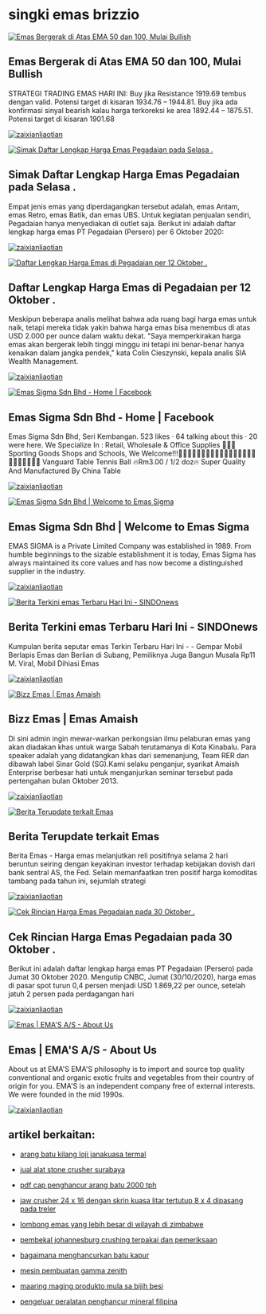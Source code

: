# singki emas brizzio
<a href="https://mnn.zoosnet.net/LR/Chatpre.aspx?id=MNN94995150&p=https://topgrinding.com/" target="_blank">![Emas Bergerak di Atas EMA 50 dan 100, Mulai Bullish](https://github.com/technlg/images/blob/main/12.jpg)</a>
## Emas Bergerak di Atas EMA 50 dan 100, Mulai Bullish
STRATEGI TRADING EMAS HARI INI: Buy jika Resistance 1919.69 tembus dengan valid. Potensi target di kisaran 1934.76 – 1944.81. Buy jika ada konfirmasi sinyal bearish kalau harga terkoreksi ke area 1892.44 – 1875.51. Potensi target di kisaran 1901.68 
<a href="https://mnn.zoosnet.net/LR/Chatpre.aspx?id=MNN94995150&p=https://topgrinding.com/" target="_blank"><img src="https://github.com/technlg/images/raw/main/chat11.jpg" alt="zaixianliaotian"/></a><a href="//whatsapp.shibangsoft.com/WhatsApp.php" ><img src="https://github.com/technlg/images/raw/main/chat11.png" alt=""></a>
<a href="https://mnn.zoosnet.net/LR/Chatpre.aspx?id=MNN94995150&p=https://topgrinding.com/" target="_blank">![Simak Daftar Lengkap Harga Emas Pegadaian pada Selasa .](https://github.com/technlg/images/blob/main/30.jpg)</a>
## Simak Daftar Lengkap Harga Emas Pegadaian pada Selasa .
Empat jenis emas yang diperdagangkan tersebut adalah, emas Antam, emas Retro, emas Batik, dan emas UBS. Untuk kegiatan penjualan sendiri, Pegadaian hanya menyediakan di outlet saja. Berikut ini adalah daftar lengkap harga emas PT Pegadaian (Persero) per 6 Oktober 2020:
<a href="https://mnn.zoosnet.net/LR/Chatpre.aspx?id=MNN94995150&p=https://topgrinding.com/" target="_blank"><img src="https://github.com/technlg/images/raw/main/chat11.jpg" alt="zaixianliaotian"/></a><a href="//whatsapp.shibangsoft.com/WhatsApp.php" ><img src="https://github.com/technlg/images/raw/main/chat11.png" alt=""></a>
<a href="https://mnn.zoosnet.net/LR/Chatpre.aspx?id=MNN94995150&p=https://topgrinding.com/" target="_blank">![Daftar Lengkap Harga Emas di Pegadaian per 12 Oktober .](https://github.com/technlg/images/blob/main/47.jpg)</a>
## Daftar Lengkap Harga Emas di Pegadaian per 12 Oktober .
Meskipun beberapa analis melihat bahwa ada ruang bagi harga emas untuk naik, tetapi mereka tidak yakin bahwa harga emas bisa menembus di atas USD 2.000 per ounce dalam waktu dekat. "Saya memperkirakan harga emas akan bergerak lebih tinggi minggu ini tetapi ini benar-benar hanya kenaikan dalam jangka pendek," kata Colin Cieszynski, kepala analis SIA Wealth Management.
<a href="https://mnn.zoosnet.net/LR/Chatpre.aspx?id=MNN94995150&p=https://topgrinding.com/" target="_blank"><img src="https://github.com/technlg/images/raw/main/chat11.jpg" alt="zaixianliaotian"/></a><a href="//whatsapp.shibangsoft.com/WhatsApp.php" ><img src="https://github.com/technlg/images/raw/main/chat11.png" alt=""></a>
<a href="https://mnn.zoosnet.net/LR/Chatpre.aspx?id=MNN94995150&p=https://topgrinding.com/" target="_blank">![Emas Sigma Sdn Bhd - Home | Facebook](https://github.com/technlg/images/blob/main/20.jpg)</a>
## Emas Sigma Sdn Bhd - Home | Facebook
Emas Sigma Sdn Bhd, Seri Kembangan. 523 likes · 64 talking about this · 20 were here. We Specialize In : Retail, Wholesale & Office Supplies 🏓🏓🏓Sporting Goods Shops and Schools, We Welcome!!!🏓🏓🏓🏓🏓🏓🏓🏓🏓🏓🏓🏓🏓🏓🏓🏓🏓🏓🏓🏓🏓🏓🏓🏓 Vanguard Table Tennis Ball 🔥Rm3.00 / 1/2 doz🔥 Super Quality And Manufactured By China Table 
<a href="https://mnn.zoosnet.net/LR/Chatpre.aspx?id=MNN94995150&p=https://topgrinding.com/" target="_blank"><img src="https://github.com/technlg/images/raw/main/chat11.jpg" alt="zaixianliaotian"/></a><a href="//whatsapp.shibangsoft.com/WhatsApp.php" ><img src="https://github.com/technlg/images/raw/main/chat11.png" alt=""></a>
<a href="https://mnn.zoosnet.net/LR/Chatpre.aspx?id=MNN94995150&p=https://topgrinding.com/" target="_blank">![Emas Sigma Sdn Bhd | Welcome to Emas Sigma](https://github.com/technlg/images/blob/main/11.jpg)</a>
## Emas Sigma Sdn Bhd | Welcome to Emas Sigma
EMAS SIGMA is a Private Limited Company was established in 1989. From humble beginnings to the sizable establishment it is today, Emas Sigma has always maintained its core values and has now become a distinguished supplier in the industry.
<a href="https://mnn.zoosnet.net/LR/Chatpre.aspx?id=MNN94995150&p=https://topgrinding.com/" target="_blank"><img src="https://github.com/technlg/images/raw/main/chat11.jpg" alt="zaixianliaotian"/></a><a href="//whatsapp.shibangsoft.com/WhatsApp.php" ><img src="https://github.com/technlg/images/raw/main/chat11.png" alt=""></a>
<a href="https://mnn.zoosnet.net/LR/Chatpre.aspx?id=MNN94995150&p=https://topgrinding.com/" target="_blank">![Berita Terkini emas Terbaru Hari Ini - SINDOnews](https://github.com/technlg/images/blob/main/3.jpg)</a>
## Berita Terkini emas Terbaru Hari Ini - SINDOnews
Kumpulan berita seputar emas Terkin Terbaru Hari Ini - - Gempar Mobil Berlapis Emas dan Berlian di Subang, Pemiliknya Juga Bangun Musala Rp11 M. Viral, Mobil Dihiasi Emas
<a href="https://mnn.zoosnet.net/LR/Chatpre.aspx?id=MNN94995150&p=https://topgrinding.com/" target="_blank"><img src="https://github.com/technlg/images/raw/main/chat11.jpg" alt="zaixianliaotian"/></a><a href="//whatsapp.shibangsoft.com/WhatsApp.php" ><img src="https://github.com/technlg/images/raw/main/chat11.png" alt=""></a>
<a href="https://mnn.zoosnet.net/LR/Chatpre.aspx?id=MNN94995150&p=https://topgrinding.com/" target="_blank">![Bizz Emas | Emas Amaish](https://github.com/technlg/images/blob/main/64.jpg)</a>
## Bizz Emas | Emas Amaish
Di sini admin ingin mewar-warkan perkongsian ilmu pelaburan emas yang akan diadakan khas untuk warga Sabah terutamanya di Kota Kinabalu. Para speaker adalah yang didatangkan khas dari semenanjung, Team RER dan dibawah label Sinar Gold (SG).Kami selaku penganjur, syarikat Amaish Enterprise berbesar hati untuk menganjurkan seminar tersebut pada pertengahan bulan Oktober 2013.
<a href="https://mnn.zoosnet.net/LR/Chatpre.aspx?id=MNN94995150&p=https://topgrinding.com/" target="_blank"><img src="https://github.com/technlg/images/raw/main/chat11.jpg" alt="zaixianliaotian"/></a><a href="//whatsapp.shibangsoft.com/WhatsApp.php" ><img src="https://github.com/technlg/images/raw/main/chat11.png" alt=""></a>
<a href="https://mnn.zoosnet.net/LR/Chatpre.aspx?id=MNN94995150&p=https://topgrinding.com/" target="_blank">![Berita Terupdate terkait Emas](https://github.com/technlg/images/blob/main/3.jpg)</a>
## Berita Terupdate terkait Emas
Berita Emas - Harga emas melanjutkan reli positifnya selama 2 hari beruntun seiring dengan keyakinan investor terhadap kebijakan dovish dari bank sentral AS, the Fed. Selain memanfaatkan tren positif harga komoditas tambang pada tahun ini, sejumlah strategi 
<a href="https://mnn.zoosnet.net/LR/Chatpre.aspx?id=MNN94995150&p=https://topgrinding.com/" target="_blank"><img src="https://github.com/technlg/images/raw/main/chat11.jpg" alt="zaixianliaotian"/></a><a href="//whatsapp.shibangsoft.com/WhatsApp.php" ><img src="https://github.com/technlg/images/raw/main/chat11.png" alt=""></a>
<a href="https://mnn.zoosnet.net/LR/Chatpre.aspx?id=MNN94995150&p=https://topgrinding.com/" target="_blank">![Cek Rincian Harga Emas Pegadaian pada 30 Oktober .](https://github.com/technlg/images/blob/main/58.jpg)</a>
## Cek Rincian Harga Emas Pegadaian pada 30 Oktober .
Berikut ini adalah daftar lengkap harga emas PT Pegadaian (Persero) pada Jumat 30 Oktober 2020. Mengutip CNBC, Jumat (30/10/2020), harga emas di pasar spot turun 0,4 persen menjadi USD 1.869,22 per ounce, setelah jatuh 2 persen pada perdagangan hari
<a href="https://mnn.zoosnet.net/LR/Chatpre.aspx?id=MNN94995150&p=https://topgrinding.com/" target="_blank"><img src="https://github.com/technlg/images/raw/main/chat11.jpg" alt="zaixianliaotian"/></a><a href="//whatsapp.shibangsoft.com/WhatsApp.php" ><img src="https://github.com/technlg/images/raw/main/chat11.png" alt=""></a>
<a href="https://mnn.zoosnet.net/LR/Chatpre.aspx?id=MNN94995150&p=https://topgrinding.com/" target="_blank">![Emas | EMA'S A/S - About Us](https://github.com/technlg/images/blob/main/24.jpg)</a>
## Emas | EMA'S A/S - About Us
About us at EMA'S EMA'S philosophy is to import and source top quality conventional and organic exotic fruits and vegetables from their country of origin for you. EMA'S is an independent company free of external interests. We were founded in the mid 1990s. 
<a href="https://mnn.zoosnet.net/LR/Chatpre.aspx?id=MNN94995150&p=https://topgrinding.com/" target="_blank"><img src="https://github.com/technlg/images/raw/main/chat11.jpg" alt="zaixianliaotian"/></a><a href="//whatsapp.shibangsoft.com/WhatsApp.php" ><img src="https://github.com/technlg/images/raw/main/chat11.png" alt=""></a>
## artikel berkaitan:
* [arang batu kilang loji janakuasa termal](arang%20batu%20kilang%20loji%20janakuasa%20termal.md)
* [jual alat stone crusher surabaya](jual%20alat%20stone%20crusher%20surabaya.md)
* [pdf cap penghancur arang batu 2000 tph](pdf%20cap%20penghancur%20arang%20batu%202000%20tph.md)
* [jaw crusher 24 x 16 dengan skrin kuasa litar tertutup 8 x 4 dipasang pada treler](jaw%20crusher%2024%20x%2016%20dengan%20skrin%20kuasa%20litar%20tertutup%208%20x%204%20dipasang%20pada%20treler.md)
* [lombong emas yang lebih besar di wilayah di zimbabwe](lombong%20emas%20yang%20lebih%20besar%20di%20wilayah%20di%20zimbabwe.md)
* [pembekal johannesburg crushing terpakai dan pemeriksaan](pembekal%20johannesburg%20crushing%20terpakai%20dan%20pemeriksaan.md)
* [bagaimana menghancurkan batu kapur](bagaimana%20menghancurkan%20batu%20kapur.md)
* [mesin pembuatan gamma zenith](mesin%20pembuatan%20gamma%20zenith.md)
* [maaring maging produkto mula sa bijih besi](maaring%20maging%20produkto%20mula%20sa%20bijih%20besi.md)
* [pengeluar peralatan penghancur mineral filipina](pengeluar%20peralatan%20penghancur%20mineral%20filipina.md)
